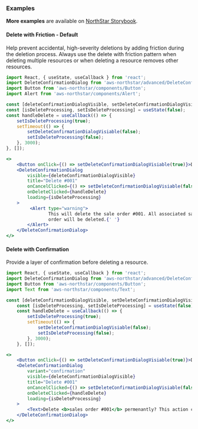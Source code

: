 ### Examples

**More examples** are available on <a href="https://storybook.northstar.aws-prototyping.cloud/?path=/story/deleteconfirmationdialog" target="_blank">NorthStar Storybook</a>.


#### Delete with Friction - Default

Help prevent accidental, high-severity deletions by adding friction during the deletion process. Always use the delete with friction pattern when deleting multiple resources or when deleting a resource removes other resources. 

```jsx
import React, { useState, useCallback } from 'react';
import DeleteConfirmationDialog from 'aws-northstar/advanced/DeleteConfirmationDialog';
import Button from 'aws-northstar/components/Button';
import Alert from 'aws-northstar/components/Alert';

const [deleteConfirmationDialogVisible, setDeleteConfirmationDialogVisiable] = useState(false);
const [isDeleteProcessing, setIsDeleteProcessing] = useState(false);
const handleDelete = useCallback(() => {
    setIsDeleteProcessing(true);
    setTimeout(() => {
        setDeleteConfirmationDialogVisiable(false);
        setIsDeleteProcessing(false);
    }, 3000);
}, []);

<>
    <Button onClick={() => setDeleteConfirmationDialogVisiable(true)}>Delete</Button>
    <DeleteConfirmationDialog
        visible={deleteConfirmationDialogVisible}
        title="Delete #001"
        onCancelClicked={() => setDeleteConfirmationDialogVisiable(false)}
        onDeleteClicked={handleDelete}
        loading={isDeleteProcessing}
    >
         <Alert type="warning">
                This will delete the sale order #001. All associated sales order history associated with this
                order will be deleted.{' '}
        </Alert>    
    </DeleteConfirmationDialog>
</>
```

#### Delete with Confirmation

Provide a layer of confirmation before deleting a resource. 

```jsx
import React, { useState, useCallback } from 'react';
import DeleteConfirmationDialog from 'aws-northstar/advanced/DeleteConfirmationDialog';
import Button from 'aws-northstar/components/Button';
import Text from 'aws-northstar/components/Text';

const [deleteConfirmationDialogVisible, setDeleteConfirmationDialogVisiable] = useState(false);
    const [isDeleteProcessing, setIsDeleteProcessing] = useState(false);
    const handleDelete = useCallback(() => {
        setIsDeleteProcessing(true);
        setTimeout(() => {
            setDeleteConfirmationDialogVisiable(false);
            setIsDeleteProcessing(false);
        }, 3000);
    }, []);

<>
    <Button onClick={() => setDeleteConfirmationDialogVisiable(true)}>Delete</Button>
    <DeleteConfirmationDialog
        variant="confirmation"
        visible={deleteConfirmationDialogVisible}
        title="Delete #001"
        onCancelClicked={() => setDeleteConfirmationDialogVisiable(false)}
        onDeleteClicked={handleDelete}
        loading={isDeleteProcessing}
    >
        <Text>Delete <b>sales order #001</b> permenantly? This action cannot be undone.</Text>
    </DeleteConfirmationDialog>
</>

```

